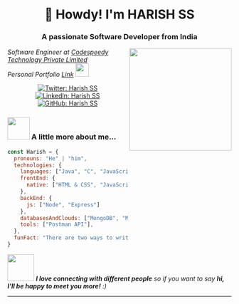 <h1 align="center">👋 Howdy! I'm HARISH SS</h1>
<h3 align="center">A passionate Software Developer from India</h3>
<img align="right" src="https://media.giphy.com/media/xUPGcEliCc7bETyfO8/giphy.gif" width="230">

<p>
  <em>
    Software Engineer at <a href="https://coderspacket.com/contributor/Harishss2002">Codespeedy Technology Private Limited</a><br>
    Personal Portfolio <a href="https://github.com/harishss20">Link</a> <img src="https://media.giphy.com/media/WUlplcMpOCEmTGBtBW/giphy.gif" width="30">
  </em>
</p>

<p align="center">
  <a href="https://x.com/Harishssdev"><img src="https://img.shields.io/twitter/follow/Harishssdev?style=social" alt="Twitter: Harish SS"></a>
  <a href="https://www.linkedin.com/in/harishssofficical/"><img src="https://img.shields.io/badge/-Harish%20SS-blue?style=flat-square&logo=Linkedin&logoColor=white&link=https://www.linkedin.com/in/harishssofficical/" alt="LinkedIn: Harish SS"></a>
  <a href="https://github.com/harishss20"><img src="https://img.shields.io/github/followers/harishss20?label=follow&style=social" alt="GitHub: Harish SS"></a>
</p>

### <img src="https://media.giphy.com/media/VgCDAzcKvsR6OM0uWg/giphy.gif" width="50"> A little more about me...

```javascript
const Harish = {
  pronouns: "He" | "him",
  technologies: {
    languages: ["Java", "C", "JavaScript"],
    frontEnd: {
      native: ["HTML & CSS", "JavaScript", "React.js"]
    },
    backEnd: {
      js: ["Node", "Express"]
    },
    databasesAndClouds: ["MongoDB", "MySQL", "Firebase", "Google Cloud"],
    tools: ["Postman API"],
  },
  funFact: "There are two ways to write error-free programs; only the third one works"
}
```

<img src="https://media.giphy.com/media/LnQjpWaON8nhr21vNW/giphy.gif" width="60"> <em><b>I love connecting with different people</b> so if you want to say <b>hi, I'll be happy to meet you more!</b> :)</em>

---
